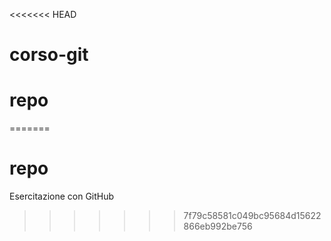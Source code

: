 <<<<<<< HEAD
# corso-git
# repo
=======
# repo
Esercitazione con GitHub
>>>>>>> 7f79c58581c049bc95684d15622866eb992be756
